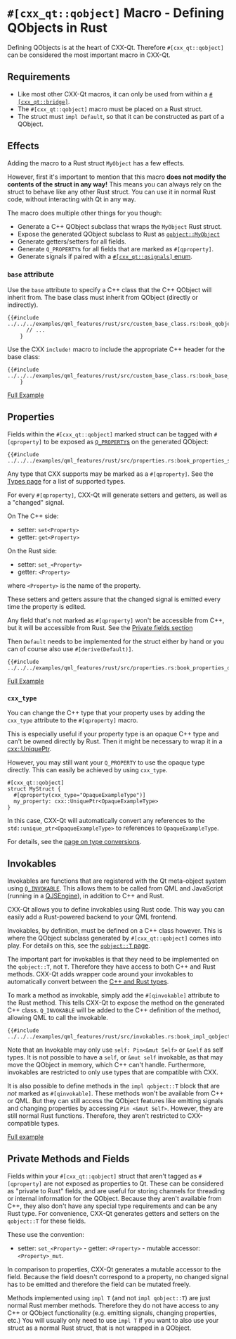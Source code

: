 <!--
SPDX-FileCopyrightText: 2021 Klarälvdalens Datakonsult AB, a KDAB Group company <info@kdab.com>
SPDX-FileContributor: Andrew Hayzen <andrew.hayzen@kdab.com>

SPDX-License-Identifier: MIT OR Apache-2.0
-->

# `#[cxx_qt::qobject]` Macro - Defining QObjects in Rust

Defining QObjects is at the heart of CXX-Qt.
Therefore `#[cxx_qt::qobject]` can be considered the most important macro in CXX-Qt.

## Requirements
- Like most other CXX-Qt macros, it can only be used from within a [`#[cxx_qt::bridge]`](./bridge-macro.md).
- The `#[cxx_qt::qobject]` macro must be placed on a Rust struct.
- The struct must `impl Default`, so that it can be constructed as part of a QObject.

## Effects
Adding the macro to a Rust struct `MyObject` has a few effects.

However, first it's important to mention that this macro **does not modify the contents of the struct in any way!**
This means you can always rely on the struct to behave like any other Rust struct.
You can use it in normal Rust code, without interacting with Qt in any way.

The macro does multiple other things for you though:
- Generate a C++ QObject subclass that wraps the `MyObject` Rust struct.
- Expose the generated QObject subclass to Rust as [`qobject::MyObject`](./generated-qobject.md)
- Generate getters/setters for all fields.
- Generate `Q_PROPERTY`s for all fields that are marked as `#[qproperty]`.
- Generate signals if paired with a [`#[cxx_qt::qsignals]` enum](./signals_enum.md).

### `base` attribute
Use the `base` attribute to specify a C++ class that the C++ QObject will inherit from.
The base class must inherit from QObject (directly or indirectly).

``` rust,ignore,noplayground
{{#include ../../../examples/qml_features/rust/src/custom_base_class.rs:book_qobject_base}}
      // ...
    }
```

Use the CXX `include!` macro to include the appropriate C++ header for the base class:
``` rust,ignore,noplayground
{{#include ../../../examples/qml_features/rust/src/custom_base_class.rs:book_base_include}}
    }
```

[Full Example](https://github.com/KDAB/cxx-qt/blob/main/examples/qml_features/rust/src/custom_base_class.rs)

## Properties

Fields within the `#[cxx_qt::qobject]` marked struct can be tagged with `#[qproperty]` to be exposed as [`Q_PROPERTY`s](https://doc.qt.io/qt-6/properties.html) on the generated QObject:

```rust,ignore,noplayground
{{#include ../../../examples/qml_features/rust/src/properties.rs:book_properties_struct}}
```

Any type that CXX supports may be marked as a `#[qproperty]`.
See the [Types page](../concepts/types.md) for a list of supported types.

For every `#[qproperty]`, CXX-Qt will generate setters and getters, as well as a "changed" signal.

On The C++ side:
  * setter: `set<Property>`
  * getter: `get<Property>`

On the Rust side:
  * setter: `set_<Property>`
  * getter: `<Property>`

where `<Property>` is the name of the property.

These setters and getters assure that the changed signal is emitted every time the property is edited.

Any field that's not marked as `#[qproperty]` won't be accessible from C++, but it will be accessible from Rust.
See the [Private fields section](#private-methods-and-fields)

Then `Default` needs to be implemented for the struct either by hand or you can of course also use `#[derive(Default)]`.

```rust,ignore,noplayground
{{#include ../../../examples/qml_features/rust/src/properties.rs:book_properties_default}}
```

[Full Example](https://github.com/KDAB/cxx-qt/blob/main/examples/qml_features/rust/src/properties.rs)

### `cxx_type`

You can change the C++ type that your property uses by adding the `cxx_type` attribute to the `#[qproperty]` macro.

This is especially useful if your property type is an opaque C++ type and can't be owned directly by Rust.
Then it might be necessary to wrap it in a [cxx::UniquePtr](https://docs.rs/cxx/latest/cxx/struct.UniquePtr.html).

However, you may still want your `Q_PROPERTY` to use the opaque type directly.
This can easily be achieved by using `cxx_type`.

``` rust,ignore,noplayground
#[cxx_qt::qobject]
struct MyStruct {
  #[qproperty(cxx_type="OpaqueExampleType")]
  my_property: cxx::UniquePtr<OpaqueExampleType>
}
```
In this case, CXX-Qt will automatically convert any references to the `std::unique_ptr<OpaqueExampleType>` to references to `OpaqueExampleType`.

For details, see the [page on type conversions](../concepts/type-conversions.md).

## Invokables

Invokables are functions that are registered with the Qt meta-object system using [`Q_INVOKABLE`](https://doc.qt.io/qt-6/qobject.html#Q_INVOKABLE).
This allows them to be called from QML and JavaScript (running in a [QJSEngine](https://doc.qt.io/qt-6/qjsengine.html)), in addition to C++ and Rust.

CXX-Qt allows you to define invokables using Rust code.
This way you can easily add a Rust-powered backend to your QML frontend.

Invokables, by definition, must be defined on a C++ class however.
This is where the QObject subclass generated by `#[cxx_qt::qobject]` comes into play.
For details on this, see the [`qobject::T` page](./generated-qobject.md).

The important part for invokables is that they need to be implemented on the `qobject::T`, not `T`.
Therefore they have access to both C++ and Rust methods. CXX-Qt adds wrapper code around your invokables to automatically convert between the [C++ and Rust types](../concepts/types.md).

To mark a method as invokable, simply add the `#[qinvokable]` attribute to the Rust method. This tells CXX-Qt to expose the method on the generated C++ class.
`Q_INVOKABLE` will be added to the C++ definition of the method, allowing QML to call the invokable.

``` rust,ignore,noplayground
{{#include ../../../examples/qml_features/rust/src/invokables.rs:book_impl_qobject}}
```

Note that an Invokable may only use `self: Pin<&mut Self>` or `&self` as self types.
It is not possible to have a `self`, or `&mut self` invokable, as that may move the QObject in memory, which C++ can't handle.
Furthermore, invokables are restricted to only use types that are compatible with CXX.

It is also possible to define methods in the `impl qobject::T` block that are *not* marked as `#[qinvokable]`.
These methods won't be available from C++ or QML.
But they can still access the QObject features like emitting signals and changing properties by accessing `Pin <&mut Self>`.
However, they are still normal Rust functions.
Therefore, they aren't restricted to CXX-compatible types.

[Full example](https://github.com/KDAB/cxx-qt/blob/main/examples/qml_features/rust/src/invokables.rs)

## Private Methods and Fields

Fields within your `#[cxx_qt::qobject]` struct that aren't tagged as `#[qproperty]` are not exposed as properties to Qt. These can be considered as "private to Rust" fields, and are useful for storing channels for threading or internal information for the QObject.
Because they aren't available from C++, they also don't have any special type requirements and can be any Rust type.
For convenience, CXX-Qt generates getters and setters on the `qobject::T` for these fields.

These use the convention:
- setter: `set_<Property>` - getter: `<Property>` - mutable accessor: `<Property>_mut`.

In comparison to properties, CXX-Qt generates a mutable accessor to the field.
Because the field doesn't correspond to a property, no changed signal has to be emitted and therefore the field can be mutated freely.

Methods implemented using `impl T` (and not `impl qobject::T`) are just normal Rust member methods.
Therefore they do not have access to any C++ or QObject functionality (e.g. emitting signals, changing properties, etc.)
You will usually only need to use `impl T` if you want to also use your struct as a normal Rust struct, that is not wrapped in a QObject.
